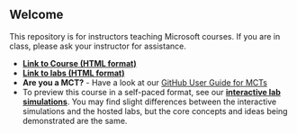 <h2>Welcome</h2>

<p>This repository is for instructors teaching Microsoft courses. If you are in class, please ask your instructor for assistance.</p>

<ul>
	<li><strong><a href="https://learn.microsoft.com/en-us/credentials/certifications/exams/az-104/" rel="nofollow">Link to Course (HTML format)</a></strong></li>
	<li><strong><a href="https://microsoftlearning.github.io/AZ-104-MicrosoftAzureAdministrator/" rel="nofollow">Link to labs (HTML format)</a></strong></li>
	<li><strong>Are you a MCT?</strong> - Have a look at our <a href="https://microsoftlearning.github.io/MCT-User-Guide/" rel="nofollow">GitHub User Guide for MCTs</a></li>
	<li>To preview this course in a self-paced format, see our <strong><a href="https://mslabs.cloudguides.com/guides/AZ-104%20Exam%20Guide%20-%20Microsoft%20Azure%20Administrator" rel="nofollow">interactive lab simulations</a></strong>. You may find slight differences between the interactive simulations and the hosted labs, but the core concepts and ideas being demonstrated are the same.</li>
</ul>
